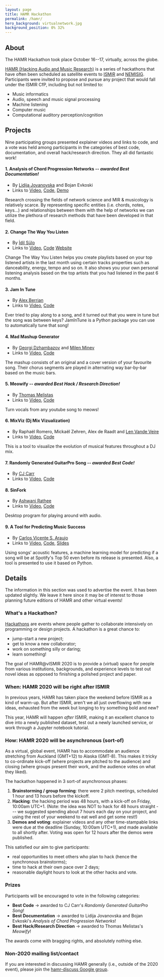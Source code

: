 ```yaml
---
layout: page
title: HAMR Hackathon
permalink: /hamr/
hero_background: virtualnetwork.jpg
background_position: 0% 32%
---
```


## About

The HAMR Hackathon took place October 16--17, virtually, across the globe.

[HAMR (Hacking Audio and Music Research)](https://labrosa.ee.columbia.edu/hamr/) is a series of hackathons that have often been scheduled as satellite events to [ISMIR](https://ismir.net/) and [NEMISIG](http://nemisig.org/). Participants were invited to propose and pursue any project that would fall under the ISMIR CfP, including but not limited to:

-   Music informatics
-   Audio, speech and music signal processing
-   Machine listening
-   Computer music
-   Computational auditory perception/cognition

## Projects

Nine participating groups presented explainer videos and links to code, and a vote was held among participants in the categories of best code, documentation, and overall hack/research direction. They all did fantastic work!

#### 1. Analysis of Chord Progression Networks -- *awarded Best Documentation!*

- By [Lidija Jovanovska](https://github.com/lidija-jovanovska) and Bojan Evkoski
- Links to [Video](https://youtu.be/g_CONXW3Xpw), [Code](https://github.com/lidija-jovanovska/HAMR-2020), [Demo](https://colab.research.google.com/drive/1zr-yTdOp2xdnS_XYG4hQ1bh6QBEflASU?usp=sharing)

Research crossing the fields of network science and MIR & musicology is relatively scarce. By representing specific entities (i.e. chords, notes, keys...) and relationships between them with the help of networks we can utilize the plethora of research methods that have been developed in that field.

#### 2. Change The Way You Listen

- By [İdil Sülo](https://idilsulo.github.io/)
- Links to [Video](https://youtu.be/lMvLhuDUTA4), [Code](https://github.com/idilsulo/change-the-way-you-listen)
[Website](changethewayyoulisten.pythonanywhere.com/)

Change The Way You Listen helps you create playlists based on your top listened artists in the last month using certain tracks properties such as danceability, energy, tempo and so on. It also shows you your own personal listening analysis based on the top artists that you had listened in the past 6 months.

#### 3. Jam In Tune

- By [Alex Berrian](http://alexberrian.com)
- Links to [Video](https://www.youtube.com/watch?v=fAkMpbIPKv4), [Code](https://github.com/alexberrian/JamInTune)

Ever tried to play along to a song, and it turned out that you were in tune but the song was between keys? JamInTune is a Python package you can use to automatically tune that song!

#### 4. Mad Mashup Generator

- By [Georgi Dzhambazov](https://github.com/georgid) and [Milen Minev](https://github.com/MilenMMinev)
- Links to [Video](https://www.youtube.com/watch?v=Xc99NvCjAXI), [Code](https://github.com/MilenMMinev/mmp)

The mashup consists of an original and a cover version of your favourite song. Their chorus segments are played in alternating way bar-by-bar based on the music bars.

#### 5. Meowify -- *awarded Best Hack / Research Direction!*

- By [Thomas Melistas](https://github.com/gulnazaki)
- Links to [Video](https://youtu.be/EjrlgksRq0U), [Code](https://github.com/gulnazaki/meowify)

Turn vocals from any youtube song to meows!

#### 6. MixViz (Dj Mix Vizualization)

- By Raphaël Romero, Mickaël Zehren, Alex de Raadt and [Len Vande Veire](https://lenvdv.github.io/)
- Links to [Video](https://www.youtube.com/watch?v=VFGCC-CQ7IY), [Code](https://github.com/lenvdv/hamr-2020-dj-mix-analysis)

This is a tool to visualize the evolution of musical features throughout a DJ mix.

#### 7. Randomly Generated GuitarPro Song -- *awarded Best Code!*

- By [CJ Carr](https://dadabots.com/)
- Links to [Video](https://www.youtube.com/watch?v=TocDrZs1aL4), [Code](https://github.com/Cortexelus/dadagp)

#### 8. SinFork

- By [Ashwani Rathee](https://github.com/ashwani-rathee)
- Links to [Video](https://youtu.be/xKaJyPVXGSw), [Code](https://github.com/ashwani-rathee/SinFork)

Desktop program for playing around with audio.

#### 9. A Tool for Predicting Music Success

- By [Carlos Vicente S. Araujo](https://scholar.google.com/citations?user=0kZvtr4AAAAJ)
- Links to [Video](https://www.youtube.com/watch?v=nQb-fRebUhk), [Code](https://github.com/RealCVice/hamr-2020), [Slides](https://docs.google.com/presentation/d/1u4AJjzmqWdrmm9-l-d4AN4uQFHU3iyYUrKbT4PmaNPI/edit?usp=sharing)

Using songs' acoustic features, a machine learning model for predicting if a song will be at Spotify's Top 50 even before its release is presented. Also, a tool is presented to use it based on Python.

## Details

The information in this section was used to advertise the event. It has been updated slightly. We leave it here since it may be of interest to those planning future editions of HAMR and other virtual events!

### What's a Hackathon?

[Hackathons](http://en.wikipedia.org/wiki/Hackathon) are events where people gather to collaborate intensively on programming or design projects. A hackathon is a great chance to:

- jump-start a new project;
- get to know a new collaborator;
- work on something silly or daring;
- learn something!

The goal of HAMR\@vISMIR 2020 is to provide a (virtual) space for people from
various institutions, backgrounds, and experience levels to test out
novel ideas as opposed to finishing a polished project and paper.

### When: HAMR 2020 will be right after ISMIR

In previous years, HAMR has taken place the weekend before ISMIR as a kind of warm-up.
But after ISMIR, aren't we all just overflowing with new ideas,
exhausted from the week but longing to try something bold and new?

This year, HAMR will happen *after* ISMIR, making it an excellent chance
to dive into a newly published dataset, test out a newly launched service,
or work through a Jupyter notebook tutorial.

### How: HAMR 2020 will be asynchronous (sort-of)

As a virtual, global event, HAMR has to accommodate an audience stretching from Auckland (GMT+12) to Alaska (GMT-8). This makes it tricky to co-ordinate kick-off (where projects are pitched to the audience) and closing (where groups present their work, and the audience votes on what they liked).

The hackathon happened in 3 sort-of asynchronous phases:

1. **Brainstorming / group forming**: there were 2 pitch meetings, scheduled 1 hour and 13 hours before the kickoff.
2. **Hacking**: the hacking period was 48 hours, with a kick-off on Friday, 10:00am UTC+1. (Note: the idea was NOT to hack for 48 hours straight --- we suggested spending about 7 hours each day on your project, and using the rest of your weekend to eat well and get some rest!)
3. **Demos and voting**: explainer videos and any other time-stampable links were due at the deadline (Sunday, 10:00am UTC+1), and made available to all shortly after. Voting was open for 12 hours after the demos were published.

This satisfied our aim to give participants:
- real opportunities to meet others who plan to hack (hence the synchronous brainstorms);
- time to hack at their own pace over 2 days;
- reasonable daylight hours to look at the other hacks and vote.

### Prizes

Participants will be encouraged to vote in the following categories:

-   **Best Code** → awarded to CJ Carr's *Randomly Generated GuitarPro Song*!
-   **Best Documentation** → awarded to Lidija Jovanovska and Bojan Evkoski's *Analysis of Chord Progression Networks*!
-   **Best Hack/Research Direction** → awarded to Thomas Melistas's *Meowify*!

The awards come with bragging rights, and absolutely nothing else.

### Non-2020 mailing list/contact

If you are interested in discussing HAMR generally (i.e., outside of the 2020 event), please join the [hamr-discuss Google group](https://groups.google.com/forum/?fromgroups#!forum/hamr-discuss).
